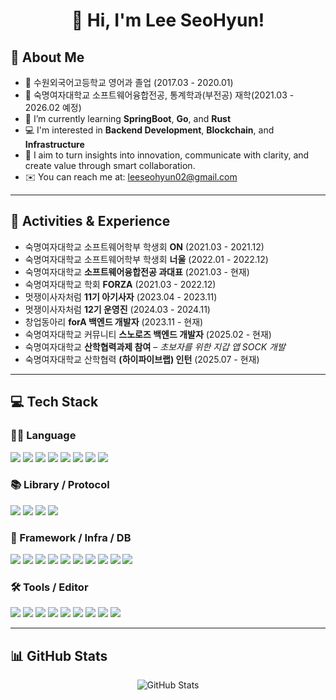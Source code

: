<!-- 타이틀 -->
<div align="center">
  <h1>👋 Hi, I'm Lee SeoHyun!</h1>
</div>

<!-- About me -->
## 📌 About Me
- 🏫 수원외국어고등학교 영어과 졸업 (2017.03 - 2020.01)  
- 🏫 숙명여자대학교 소프트웨어융합전공, 통계학과(부전공) 재학(2021.03 - 2026.02 예정)  
- 🌱 I’m currently learning **SpringBoot**, **Go**, and **Rust**  
- 💻 I'm interested in **Backend Development**, **Blockchain**, and **Infrastructure**  
- 🎯 I aim to turn insights into innovation, communicate with clarity, and create value through smart collaboration.  
- ✉️ You can reach me at: leeseohyun02@gmail.com  

---

## 🧩 Activities & Experience
- 숙명여자대학교 소프트웨어학부 학생회 **ON** (2021.03 - 2021.12)  
- 숙명여자대학교 소프트웨어학부 학생회 **너울** (2022.01 - 2022.12)  
- 숙명여자대학교 **소프트웨어융합전공 과대표** (2021.03 - 현재)  
- 숙명여자대학교 학회 **FORZA** (2021.03 - 2022.12)  
- 멋쟁이사자처럼 **11기 아기사자** (2023.04 - 2023.11)  
- 멋쟁이사자처럼 **12기 운영진** (2024.03 - 2024.11)  
- 창업동아리 **forA 백엔드 개발자** (2023.11 - 현재)  
- 숙명여자대학교 커뮤니티 **스노로즈 백엔드 개발자** (2025.02 - 현재)  
- 숙명여자대학교 **산학협력과제 참여** – *초보자를 위한 지갑 앱 SOCK 개발*  
- 숙명여자대학교 산학협력 **(하이파이브랩) 인턴** (2025.07 - 현재)  

---

## 💻 Tech Stack

### 🧑‍💻 Language
<div>
  <img src="https://img.shields.io/badge/Java-%23ED8B00.svg?style=for-the-badge&logo=openjdk&logoColor=white" />
  <img src="https://img.shields.io/badge/Python-3670A0?style=for-the-badge&logo=python&logoColor=ffdd54" />
  <img src="https://img.shields.io/badge/Go-%2300ADD8.svg?style=for-the-badge&logo=go&logoColor=white" />
  <img src="https://img.shields.io/badge/Rust-%23000000.svg?style=for-the-badge&logo=rust&logoColor=white" />
  <img src="https://img.shields.io/badge/Kotlin-%237F52FF.svg?style=for-the-badge&logo=kotlin&logoColor=white" />
  <img src="https://img.shields.io/badge/C-%2300599C.svg?style=for-the-badge&logo=c&logoColor=white" />
  <img src="https://img.shields.io/badge/R-%23276DC3.svg?style=for-the-badge&logo=r&logoColor=white" />
  <img src="https://img.shields.io/badge/HTML5-%23E34F26.svg?style=for-the-badge&logo=html5&logoColor=white" />
</div>

### 📚 Library / Protocol
<div>
  <img src="https://img.shields.io/badge/Django-%23092E20.svg?style=for-the-badge&logo=django&logoColor=white" />
  <img src="https://img.shields.io/badge/DJANGO-REST-ff1709?style=for-the-badge&logo=django&logoColor=white&color=ff1709&labelColor=gray" />
  <img src="https://img.shields.io/badge/JWT-black?style=for-the-badge&logo=JSON%20web%20tokens" />
  <img src="https://img.shields.io/badge/Thymeleaf-%23005C0F.svg?style=for-the-badge&logo=Thymeleaf&logoColor=white" />
</div>

### 🧱 Framework / Infra / DB
<div>
  <img src="https://img.shields.io/badge/Spring-%236DB33F.svg?style=for-the-badge&logo=spring&logoColor=white" />
  <img src="https://img.shields.io/badge/AWS-%23FF9900.svg?style=for-the-badge&logo=amazon-aws&logoColor=white" />
  <img src="https://img.shields.io/badge/Amazon%20S3-FF9900?style=for-the-badge&logo=amazons3&logoColor=white" />
  <img src="https://img.shields.io/badge/Firebase-a08021?style=for-the-badge&logo=firebase&logoColor=ffcd34" />
  <img src="https://img.shields.io/badge/Docker-%230db7ed.svg?style=for-the-badge&logo=docker&logoColor=white" />
  <img src="https://img.shields.io/badge/Jenkins-%232C5263.svg?style=for-the-badge&logo=jenkins&logoColor=white" />
  <img src="https://img.shields.io/badge/MySQL-4479A1.svg?style=for-the-badge&logo=mysql&logoColor=white" />
  <img src="https://img.shields.io/badge/SQLite-%2307405e.svg?style=for-the-badge&logo=sqlite&logoColor=white" />
  <img src="https://img.shields.io/badge/Redis-%23DD0031.svg?style=for-the-badge&logo=redis&logoColor=white" />
  <img src="https://img.shields.io/badge/Ethereum-3C3C3D?style=for-the-badge&logo=Ethereum&logoColor=white" />
</div>

### 🛠 Tools / Editor
<div>
  <img src="https://img.shields.io/badge/Figma-%23F24E1E.svg?style=for-the-badge&logo=figma&logoColor=white" />
  <img src="https://img.shields.io/badge/Adobe%20Lightroom-31A8FF.svg?style=for-the-badge&logo=Adobe%20Lightroom&logoColor=white" />
  <img src="https://img.shields.io/badge/IntelliJIDEA-000000.svg?style=for-the-badge&logo=intellij-idea&logoColor=white" />
  <img src="https://img.shields.io/badge/PyCharm-143?style=for-the-badge&logo=pycharm&logoColor=black&color=black&labelColor=green" />
  <img src="https://img.shields.io/badge/Sublime_Text-%23575757.svg?style=for-the-badge&logo=sublime-text&logoColor=important" />
  <img src="https://img.shields.io/badge/Visual%20Studio%20Code-0078d7.svg?style=for-the-badge&logo=visual-studio-code&logoColor=white" />
  <img src="https://img.shields.io/badge/Xcode-007ACC?style=for-the-badge&logo=Xcode&logoColor=white" />
  <img src="https://img.shields.io/badge/android%20studio-346ac1?style=for-the-badge&logo=android%20studio&logoColor=white" />
  <img src="https://img.shields.io/badge/eclipse-FE7A16.svg?style=for-the-badge&logo=eclipse&logoColor=white" />
</div>

---

## 📊 GitHub Stats
<div align="center">
  <img src="https://github-readme-stats.vercel.app/api?username=newoceanwave&show_icons=true&theme=default" alt="GitHub Stats" />
  <br /><br />
</div>
